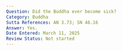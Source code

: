 ```yaml
---
Question: Did the Buddha ever become sick?
Category: Buddha
Sutta References: AN 3.73; SN 46.16
Answer: Yes.
Date Entered: March 11, 2025
Review Status: Not started
---
```

